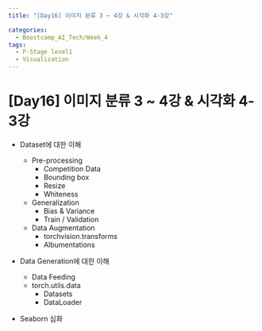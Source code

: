 ```yaml
---
title: "[Day16] 이미지 분류 3 ~ 4강 & 시각화 4-3강"

categories:
  - Boostcamp_AI_Tech/Week_4
tags:
  - P-Stage level1
  - Visualization
---
```


# [Day16] 이미지 분류 3 ~ 4강 & 시각화 4-3강

* Dataset에 대한 이해
  * Pre-processing
    * Competition Data
    * Bounding box
    * Resize
    * Whiteness
  * Generalization
    * Bias & Variance
    * Train / Validation
  * Data Augmentation
    * torchvision.transforms
    * Albumentations

* Data Generation에 대한 이해
  * Data Feeding
  * torch.utils.data
    * Datasets
    * DataLoader
    
* Seaborn 심화



  




